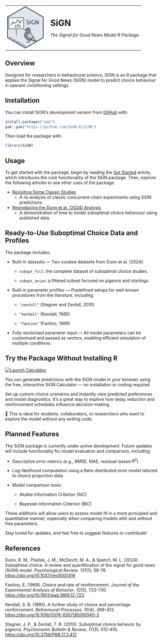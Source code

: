 
<!-- README.md is generated from README.Rmd. Please edit that file -->

<table>

<tr>

<td style="vertical-align: middle;">

<a href="https://sign-r.github.io/SiGN/">
<img src="man/figures/logo.svg" width="120"/> </a>
</td>

<td style="vertical-align: middle; padding-left: 15px;">

<!-- <h2>**SiGN**</h2> -->

<span style="font-size: 200%; font-weight: bold;">SiGN</span>
<p>

<em>The Signal for Good News Model R Package</em>
</p>

</td>

</tr>

</table>

<!-- # SiGN <a href="https://jpisklak.github.io/SiGN/"><img src="man/figures/logo.png" align="right" height="139" alt="SiGN website" /></a> -->

<!-- badges: start -->

<!-- badges: end -->

## Overview

Designed for researchers in behavioural science, SiGN is an R package
that applies the Signal for Good News (SiGN) model to predict choice
behaviour in operant conditioning settings.

## Installation

You can install SiGN’s development version from
[GitHub](https://github.com/) with:

``` r
install.packages("pak")
pak::pak("https://github.com/SiGN-R/SiGN")
```

Then load the package with:

``` r
library(SiGN)
```

## Usage

To get started with the package, begin by reading the [Get
Started](articles/SiGN.html) article, which introduces the core
functionality of the SiGN package. Then, explore the following articles
to see other uses of the package:

- [Revisiting Some Classic Studies](articles/squires_fantino.html)
  - A re-analysis of classic concurrent-chain experiments using SiGN
    predictions.
- [Reproducing the Dunn et al. (2024)
  Analysis](articles/suboptimal_data.html)
  - A demonstration of how to model suboptimal choice behaviour using
    published data.

## Ready-to-Use Suboptimal Choice Data and Profiles

The package includes:

- Built-in datasets — Two curated datasets from Dunn et al. (2024):

  - `subopt_full`: the complete dataset of suboptimal choice studies.

  - `subopt_avian`: a filtered subset focused on pigeons and starlings.

- Built-in parameter profiles — Predefined setups for well-known
  procedures from the literature, including:

  - `"zentall"` (Stagner and Zentall, 2010)

  - `"kendall"` (Kendall, 1985)

  - `"fantino"` (Fantino, 1969)

- Fully vectorised parameter input — All model parameters can be
  customised and passed as vectors, enabling efficient simulation of
  multiple conditions.

## Try the Package Without Installing R

[![Launch
Calculator](https://img.shields.io/badge/try%20it-online%20calculator-brightgreen)](https://jpisklak.shinyapps.io/SiGN_Calc/)

You can generate predictions with the SiGN model in your browser using
the free, interactive SiGN Calculator — no installation or coding
required.

Set up custom choice scenarios and instantly view predicted preferences
and model diagnostics. It’s a great way to explore how delay reduction
and reinforcement schedules influence decision-making.

📎 This is ideal for students, collaborators, or researchers who want to
explore the model without any writing code.

## Planned Features

The SiGN package is currently under active development. Future updates
will include functionality for model evaluation and comparison,
including:

- Descriptive error metrics (e.g., RMSE, MAE, residual-based $R^2$)

- Log-likelihood computation using a Beta-distributed error model
  tailored to choice proportion data

- Model comparison tools:

  - Akaike Information Criterion (AIC)

  - Bayesian Information Criterion (BIC)

These additions will allow users to assess model fit in a more
principled and quantitative manner, especially when comparing models
with and without free parameters.

Stay tuned for updates, and feel free to suggest features or contribute!

## References

Dunn, R. M., Pisklak, J. M., McDevitt, M. A., & Spetch, M. L. (2024).
Suboptimal choice: A review and quantification of the signal for good
news (SiGN) model. *Psychological Review*. *131*(1), 58-78.
<https://doi.org/10.1037/rev0000416>

Fantino, E. (1969). Choice and rate of reinforcement. *Journal of the
Experimental Analysis of Behavior*, *12*(5), 723–730.
<https://doi.org/10.1901/jeab.1969.12-723>

Kendall, S. B. (1985). A further study of choice and percentage
reinforcement. *Behavioural Processes*, *10*(4), 399–413.
<https://doi.org/10.1016/0376-6357(85)90040-3>

Stagner, J. P., & Zentall, T. R. (2010). Suboptimal choice behavior by
pigeons. *Psychonomic Bulletin & Review*, *17*(3), 412–416.
<https://doi.org/10.3758/PBR.17.3.412>
